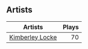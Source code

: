 ## Artists
Artists | Plays 
----- | -----: 
[Kimberley Locke](/artists/kimberley-locke-122102) | 70

